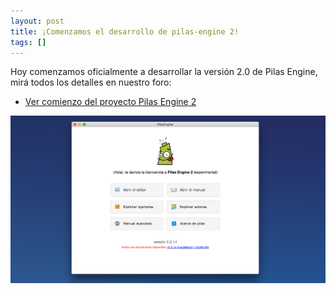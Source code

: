 ```yaml
---
layout: post
title: ¡Comenzamos el desarrollo de pilas-engine 2!
tags: []
---
```


Hoy comenzamos oficialmente a desarrollar la versión 2.0 de Pilas Engine,
mirá todos los detalles en nuestro foro:

* [Ver comienzo del proyecto Pilas Engine 2](http://foro.pilas-engine.com.ar/t/comenzamos-el-desarrollo-de-pilas-engine-2/1359)

![](/assets/noticias/comenzamos-pilas-engine-2.png)
